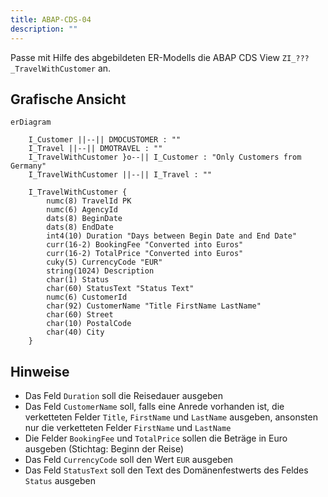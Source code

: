 ```yaml
---
title: ABAP-CDS-04
description: ""
---
```


Passe mit Hilfe des abgebildeten ER-Modells die ABAP CDS View `ZI_???_TravelWithCustomer` an.

## Grafische Ansicht

```mermaid
erDiagram

    I_Customer ||--|| DMOCUSTOMER : ""
    I_Travel ||--|| DMOTRAVEL : ""
    I_TravelWithCustomer }o--|| I_Customer : "Only Customers from Germany"
    I_TravelWithCustomer ||--|| I_Travel : ""

    I_TravelWithCustomer {
        numc(8) TravelId PK
        numc(6) AgencyId
        dats(8) BeginDate
        dats(8) EndDate
        int4(10) Duration "Days between Begin Date and End Date"
        curr(16-2) BookingFee "Converted into Euros"
        curr(16-2) TotalPrice "Converted into Euros"
        cuky(5) CurrencyCode "EUR"
        string(1024) Description
        char(1) Status
        char(60) StatusText "Status Text"
        numc(6) CustomerId
        char(92) CustomerName "Title FirstName LastName"
        char(60) Street
        char(10) PostalCode
        char(40) City
    }
```

## Hinweise

- Das Feld `Duration` soll die Reisedauer ausgeben
- Das Feld `CustomerName` soll, falls eine Anrede vorhanden ist, die verketteten Felder `Title`, `FirstName` und `LastName` ausgeben, ansonsten nur die verketteten Felder `FirstName` und `LastName`
- Die Felder `BookingFee` und `TotalPrice` sollen die Beträge in Euro ausgeben (Stichtag: Beginn der Reise)
- Das Feld `CurrencyCode` soll den Wert `EUR` ausgeben
- Das Feld `StatusText` soll den Text des Domänenfestwerts des Feldes `Status` ausgeben
